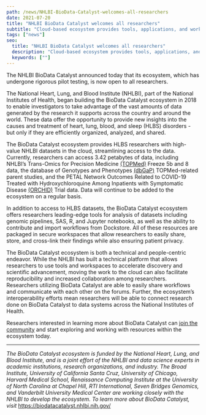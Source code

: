 ```yaml
---
path: /news/NHLBI-BioData-Catalyst-welcomes-all-researchers
date: 2021-07-20
title: "NHLBI BioData Catalyst welcomes all researchers"
subtitle: "Cloud-based ecosystem provides tools, applications, and workflows in secure workspaces for the heart, lung, blood, and sleep research community."
tags: ["news"]
seo:
  title: "NHLBI BioData Catalyst welcomes all researchers"
  description: "Cloud-based ecosystem provides tools, applications, and workflows in secure workspaces for the heart, lung, blood, and sleep research community. "
  keywords: [""]
---
```


The NHLBI BioData Catalyst announced today that its ecosystem, which has undergone rigorous pilot testing, is now open to all researchers.

The National Heart, Lung, and Blood Institute (NHLBI), part of the National Institutes of Health, began building the BioData Catalyst ecosystem in 2018 to enable investigators to take advantage of the vast amounts of data generated by the research it supports across the country and around the world. These data offer the opportunity to provide new insights into the causes and treatment of heart, lung, blood, and sleep (HLBS) disorders - but only if they are efficiently organized, analyzed, and shared.

The BioData Catalyst ecosystem provides HLBS researchers with high-value NHLBI datasets in the cloud, streamlining access to the data. Currently, researchers can access 3.42 petabytes of data, including NHLBI’s Trans-Omics for Precision Medicine [(TOPMed)](https://www.nhlbiwgs.org/) Freeze 5b and 8 data, the database of Genotypes and Phenotypes [(dbGaP)](https://www.ncbi.nlm.nih.gov/gap/) TOPMed-related parent studies, and the PETAL Network Outcomes Related to COVID-19 Treated with Hydroxychloroquine Among Inpatients with Symptomatic Disease [(ORCHID)](https://www.ncbi.nlm.nih.gov/projects/gap/cgi-bin/study.cgi?study_id=phs002299.v1.p1) Trial data. Data will continue to be added to the ecosystem on a regular basis.

In addition to access to HLBS datasets, the BioData Catalyst ecosystem offers researchers leading-edge tools for analysis of datasets including genomic pipelines, SAS, R, and Jupyter notebooks, as well as the ability to contribute and import workflows from Dockstore. All of these resources are packaged in secure workspaces that allow researchers to easily share, store, and cross-link their findings while also ensuring patient privacy.

The BioData Catalyst ecosystem is both a technical and people-centric endeavor. While the NHLBI has built a technical platform that allows researchers to use tools and workspaces to accelerate discovery and scientific advancement, moving the work to the cloud can also facilitate reproducibility and increased collaboration among researchers. Researchers utilizing BioData Catalyst are able to easily share workflows and communicate with each other on the forums. Further, the ecosystem’s interoperability efforts mean researchers will be able to connect research done on BioData Catalyst to data systems across the National Institutes of Health.

Researchers interested in learning more about BioData Catalyst can [join the community](http://biodatacatalyst.nhlbi.nih.gov/contact/ecosystem) and start exploring and working with resources within the ecosystem today.

---

_The BioData Catalyst ecosystem is funded by the National Heart, Lung, and Blood Institute, and is a joint effort of the NHLBI and data science experts in academic institutions, research organizations, and industry. The Broad Institute, University of California Santa Cruz, University of Chicago, Harvard Medical School, Renaissance Computing Institute at the University of North Carolina at Chapel Hill, RTI International, Seven Bridges Genomics, and Vanderbilt University Medical Center are working closely with the NHLBI to develop the ecosystem. To learn more about BioData Catalyst, visit_ https://biodatacatalyst.nhlbi.nih.gov/
